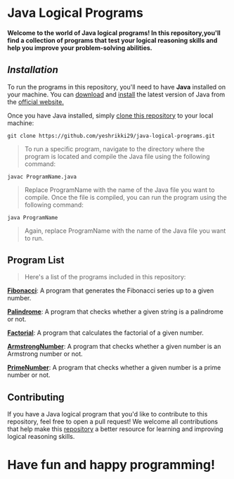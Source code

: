 # Java Logical Programs

#### Welcome to the world of Java logical programs! In this repository,you'll find a collection of programs that test your logical reasoning skills and help you improve your problem-solving abilities.

## ***Installation***

To run the programs in this repository, you'll need to have **Java** installed on your machine. You can [download](https://www.java.com/download/ie_manual.jsp) and [install](https://www.java.com/download/ie_manual.jsp) the latest version of Java from the [official website.](https://www.java.com)

Once you have Java installed, simply [clone this repository](https://github.com/yeshrikki29/java-logical-programs.git) to your local machine:

`git clone https://github.com/yeshrikki29/java-logical-programs.git`

>To run a specific program, navigate to the directory where the program is located and compile the Java file using the following command:

`javac ProgramName.java`

>Replace ProgramName with the name of the Java file you want to compile. Once the file is compiled, you can run the program using the following command:

`java ProgramName`

>Again, replace ProgramName with the name of the Java file you want to run.
## **Program List**

>Here's a list of the programs included in this repository:
>
**[Fibonacci](https://github.com/yeshrikki29/Java/blob/Basic-programs/FibonacciSeries.java)**: A program that generates the Fibonacci series up to a given number.

[**Palindrome**](https://github.com/yeshrikki29/Java/blob/Basic-programs/PalindromeChecker.java): A program that checks whether a given string is a palindrome or not.

**[Factorial](https://github.com/yeshrikki29/Java/blob/Basic-programs/Factorial.java)**: A program that calculates the factorial of a given number.

**[ArmstrongNumber](https://github.com/yeshrikki29/Java/blob/Basic-programs/ArmstrongNumberChecker.java)**: A program that checks whether a given number is an Armstrong number or not.

**[PrimeNumber](https://github.com/yeshrikki29/Java/blob/Basic-programs/PrimeNumberChecker.java)**: A program that checks whether a given number is a prime number or not.




## **Contributing**

If you have a Java logical program that you'd like to contribute to this repository, feel free to open a pull request! We welcome all contributions that help make this [repository](https://github.com/yeshrikki29/Java/) a better resource for learning and improving logical reasoning skills.


# **Have fun and happy programming!**


